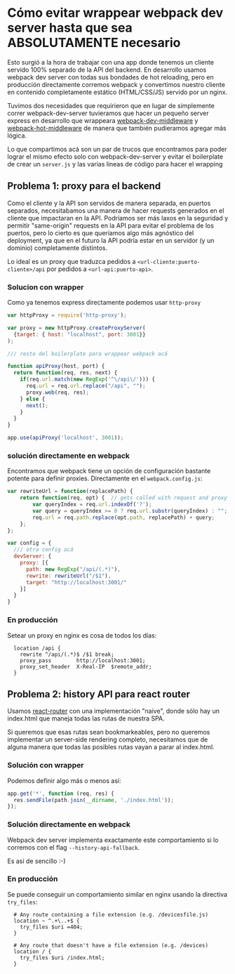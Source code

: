 # Cómo evitar wrappear webpack dev server hasta que sea ABSOLUTAMENTE necesario

Esto surgió a la hora de trabajar con una app donde tenemos un cliente servido 100% separado de la API del backend. 
En desarrollo usamos webpack dev server con todas sus bondades de hot reloading, pero en producción directamente 
corremos webpack y convertimos nuestro cliente en contenido completamente estático (HTML/CSS/JS) servido por un nginx.

Tuvimos dos necesidades que requirieron que en lugar de simplemente correr webpack-dev-server tuvieramos que hacer un pequeño
server express en desarrollo que wrappeara [webpack-dev-middleware](https://github.com/webpack/webpack-dev-middleware) y 
[webpack-hot-middleware](https://github.com/glenjamin/webpack-hot-middleware) de manera que también pudieramos agregar más lógica.

Lo que compartimos acá son un par de trucos que encontramos para poder lograr el mismo efecto solo con webpack-dev-server y 
evitar el boilerplate de crear un `server.js` y las varias lineas de código para hacer el wrapping

## Problema 1: proxy para el backend

Como el cliente y la API son servidos de manera separada, en puertos separados, necesitabamos una manera de hacer requests
generados en el cliente que impactaran en la API. Podríamos ser más laxos en la seguridad y permitir "same-origin" requests en 
la API para evitar el problema de los puertos, pero lo cierto es que queríamos algo más agnóstico del deployment, ya que en el
futuro la API podría estar en un servidor (y un dominio) completamente distintos.

Lo ideal es un proxy que traduzca pedidos a `<url-cliente:puerto-cliente>/api` por pedidos a `<url-api:puerto-api>`.

### Solucion con wrapper

Como ya tenemos express directamente podemos usar `http-proxy`

```javascript
var httpProxy = require('http-proxy');

var proxy = new httpProxy.createProxyServer(
  {target: { host: "localhost", port: 3001}}
);

/// resto del boilerplate para wrappear webpack acá

function apiProxy(host, port) {
  return function(req, res, next) {
    if(req.url.match(new RegExp('^\/api\/'))) {
      req.url = req.url.replace("/api", "");
      proxy.web(req, res);
    } else {
      next();
    }
  }
}

app.use(apiProxy('localhost', 3001));
```

### solución directamente en webpack

Encontramos que webpack tiene un opción de configuración bastante potente para definir proxies. Directamente en el `webpack.config.js`:

```javascript
var rewriteUrl = function(replacePath) {
    return function(req, opt) {  // gets called with request and proxy object
        var queryIndex = req.url.indexOf('?');
        var query = queryIndex >= 0 ? req.url.substr(queryIndex) : "";
        req.url = req.path.replace(opt.path, replacePath) + query;
    };
};

var config = {
  /// otra config acá
  devServer: {
    proxy: [{
      path: new RegExp("/api/(.*)"),
      rewrite: rewriteUrl("/$1"),
      target: "http://localhost:3001/"
    }]
  }
}
```

### En producción

Setear un proxy en nginx es cosa de todos los días:

```nginx
  location /api {
    rewrite ^/api/(.*)$ /$1 break;
    proxy_pass        http://localhost:3001;
    proxy_set_header  X-Real-IP  $remote_addr;
  }
```

## Problema 2: history API para react router

Usamos [react-router](https://github.com/rackt/react-router) con una implementación "naive", donde sólo hay un index.html que 
maneja todas las rutas de nuestra SPA. 

Si queremos que esas rutas sean bookmarkeables, pero no queremos implementar un server-side rendering completo, necesitamos que 
de alguna manera que todas las posibles rutas vayan a parar al index.html.

### Solución con wrapper

Podemos definir algo más o menos así:

```javascript
app.get('*', function (req, res) {
  res.sendFile(path.join(__dirname, './index.html'));
});
```

### Solución directamente en webpack

Webpack dev server implementa exactamente este comportamiento si lo corremos con el flag `--history-api-fallback`. 

Es así de sencillo :-)

### En producción

Se puede conseguir un comportamiento similar en nginx usando la directiva `try_files`:

```nginx
  # Any route containing a file extension (e.g. /devicesfile.js)
  location ~ ^.+\..+$ {
    try_files $uri =404;
  }

  # Any route that doesn't have a file extension (e.g. /devices)
  location / {
    try_files $uri /index.html;
  }
```

